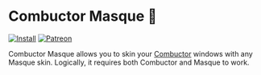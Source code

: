 # Combuctor Masque :art:
[![Install](http://img.shields.io/badge/install-twitch-blueviolet)](https://www.curseforge.com/wow/addons/combuctor-masque/files)
[![Patreon](http://img.shields.io/badge/donate-patreon-orange)](https://www.patreon.com/jaliborc)

Combuctor Masque allows you to skin your [Combuctor](https://github.com/tullamods/combuctor) windows with any Masque skin. Logically, it requires both Combuctor and Masque to work.
